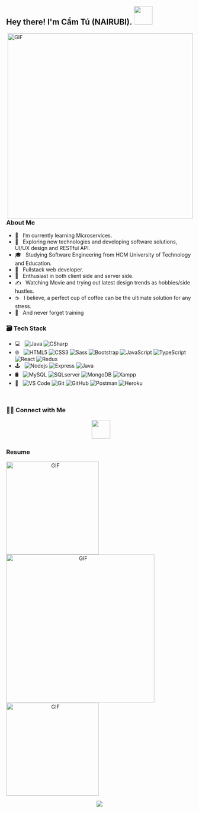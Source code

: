 <h2> Hey there! I'm Cẩm Tú (NAIRUBI). <img src="https://chrisdermody.com/content/images/2019/07/animation3-npm_run-v4.gif" width="50"></h2>
<img align="right" alt="GIF" src="https://media.giphy.com/media/L1R1tvI9svkIWwpVYr/giphy.gif" width="500"/>
                                                                                                                          
<h3>About Me </h3>

- 🔭 &nbsp; I’m currently learning Microservices.
- 🤔 &nbsp; Exploring new technologies and developing software solutions, UI/UX design and RESTful API.
- 🎓 &nbsp; Studying Software Engineering from HCM University of Technology and Education.
- 💼 &nbsp; Fullstack web developer.
- 🌱 &nbsp; Enthusiast in both client side and server side.
- ✍️ &nbsp; Watching Movie and trying out latest design trends as hobbies/side hustles.
- ☕ &nbsp; I believe, a perfect cup of coffee can be the ultimate solution for any stress. 
- 🥊 &nbsp; And never forget training

<h3>🗃️ Tech Stack</h3>

- 💻 &nbsp; ![Java](https://img.shields.io/badge/-java-E34A86?style=flat-square&logo=java) 
             ![CSharp](https://img.shields.io/badge/-CSharp-43aaf9?style=flat-square&logo=c)
- 🌐 &nbsp; ![HTML5](https://img.shields.io/badge/-HTML5-%23E44D27?style=flat-square&logo=html5&logoColor=ffffff) 
            ![CSS3](https://img.shields.io/badge/-CSS3-%231572B6?style=flat-square&logo=css3) 
            ![Sass](https://img.shields.io/badge/-Sass-%23CC6699?style=flat-square&logo=sass&logoColor=ffffff)
            ![Bootstrap](https://img.shields.io/badge/-Bootstrap-%23a366cc?style=flat-square&logo=bootstrap&logoColor=ffffff)
            ![JavaScript](https://img.shields.io/badge/-JavaScript-%23F7DF1C?style=flat-square&logo=javascript&logoColor=000000&labelColor=%23F7DF1C&color=%23FFCE5A)
            ![TypeScript](https://img.shields.io/badge/-TypeScript-007ACC?style=flat-square&logo=typescript&logoColor=white)
            ![React](https://img.shields.io/badge/-React-%23282C34?style=flat-square&logo=react)
            ![Redux](https://img.shields.io/badge/-Redux-%23e5e5e5?style=flat-square&logo=redux&logoColor=da7cff)
- 🕹️ &nbsp; ![Nodejs](https://img.shields.io/badge/-Nodejs-black?style=flat-square&logo=Node.js)
              ![Express](https://img.shields.io/badge/-Express-E34A86?style=flat-square&logo=Express)
              ![Java](https://img.shields.io/badge/-java-E34A86?style=flat-square&logo=java)
- 🛢 &nbsp; ![MySQL](https://img.shields.io/badge/-MySQL-e8e8e8?style=flat-square&logo=mysql)
            ![SQLserver](https://img.shields.io/badge/-SQLserver-181717?style=flat-square&logo=sql-server)
            ![MongoDB](https://img.shields.io/badge/-MongoDB-49C31B?style=flat-square&logo=mongodb)
            ![Xampp](https://img.shields.io/badge/-Xampp-%23F05032?style=flat-square&logo=xampp&logoColor=%23ffffff) 
- 🔧 &nbsp; ![VS Code](https://img.shields.io/badge/-VSCode-%23007ACC?style=flat-square&logo=visual-studio-code)
            ![Git](https://img.shields.io/badge/-Git-%23F05032?style=flat-square&logo=git&logoColor=%23ffffff) 
            ![GitHub](https://img.shields.io/badge/-GitHub-181717?style=flat-square&logo=github)
            ![Postman](https://img.shields.io/badge/-Postman-181717?style=flat-square&logo=Postman)
            ![Heroku](https://img.shields.io/badge/-Heroku-430098?style=flat-square&logo=heroku)

</br>


<h3> 🤝🏻 Connect with Me </h3>

<p align="center">
&nbsp; <a href="https://www.facebook.com/camtu.nairubi/" target="_blank" rel="noopener noreferrer"><img src="https://media.macosicons.com/parse/files/macOSicons/9408af703138e50f296786ed0f3ec06d_Facebook.png" width="50" /></a>  
</p>


### Resume
<span align="center">
  <img alt="GIF" src="https://media.giphy.com/media/1MSVKRopegDjYONwdF/giphy.gif" width="250"/>
  <img alt="GIF" src="https://media.giphy.com/media/eDDrmbtY0aSAII8ffT/giphy.gif" width="400"/>
  <img alt="GIF" src="https://media.giphy.com/media/4GaHBQh3f4jBEpbQvP/giphy.gif" width="250"/>                                                                                                    
</span>
<p>
  <p align="center">
        <img src="https://hits.seeyoufarm.com/api/count/incr/badge.svg?url=https%3A%2F%2Fgithub.com%2FNairubi%2Fhit-counter&count_bg=%23C8883D&title_bg=%23555555&icon=icq.svg&icon_color=%238F7D7D&title=hits&edge_flat=false" />
     </a>
  </p>
</p>



